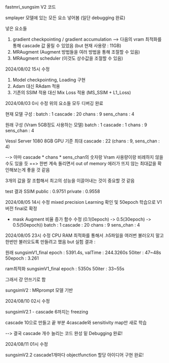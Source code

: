 fastmri_sungsim V2 코드

smplayer 모델에 있는 모든 요소 넣어봄 (일단 debugging 완료)

넣은 요소들
1. gradient checkpointing / gradient accumulation
--> 다음의 vram 최적화를 통해 cascade 값 올릴 수 있었음 (but 현재 사용량 : 11GB)
2. MRAugment (Augment 방법들을 여러 방법을 통해 조절할 수 있음)
3. MRAugment scheduler (이것도 상수값을 조절할 수 있음)

2024/08/02 15시 수정
1. Model checkpointing, Loading 구현
2. Adam 대신 RAdam 적용
3. 기존의 SSIM 적용 대신 Mix Loss 적용 (MS_SSIM + L1_Loss)

2024/08/03 0시 수정
위의 요소들 모두 디버깅 완료

현재 모델 구성 : 
batch : 1
cascade : 20
chans : 9
sens_chans : 4

원래 구성 (Vram 5GB정도 사용하는 모델)
batch : 1
cascade : 1
chans : 9
sens_chan : 4

Vessl Server 1080 8GB GPU 기준 최대 cascade : 22 (chans : 9, sens_chan : 4)

--> 아마 cascade * chans * sens_chan의 숫자랑 Vram 사용량이랑 비례하지 않을 수도 있을 듯
==> 한번 계속 돌리면서 out of memory 에러가 뜨지 않는 최대값을 확인해보는게 좋을 것 같음

3개의 값을 잘 조합해서 최고의 성능을 이끌어내는 것이 중요할 것 같음

test 결과
SSIM
public : 0.9751
private : 0.9558

2024/08/05 14시 수정
mixed precision Learning 확인 및 50epoch 학습으로 V1 버전 final로 확정
+ mask Augment 비율 증가 함수 수정 (0.1(0epoch) -> 0.5(30epoch) -> 0.5(50epoch))
batch : 1
cascade : 20
chans : 9
sens_chan : 4

2024/08/05 23시 수정
CPU RAM 최적화를 통해서 .h5파일을 여러번 불러오지 말고 한번만 불러오도록 만들려고 했음
but 실험 결과 : 

원래 sungsimV1_final 
epoch : 5391.4s, valTime : 244.3260s
50iter : 47~48s
50epoch : 3.261

ram최적화 sungsimV1_final
epoch : 5350s
50iter : 33~55s

그래서 걍 안쓰기로 함

sungsimV2 : MRprompt 모델 기반

2024/08/10 02시 수정

sungsimV2.1 - cascade 6까지는 freezing 

cascade 10으로 만들고 끝 부분 4cascade와 sensitivity map만 새로 학습

--> 결국 cascade 개수 늘리는 코드 완성 밑 Debugging 완료!

2024/08/11 01시 수정

sungsimV2.2 cascade1개마다 objectfunction 할당 아이디어 구현 완료!